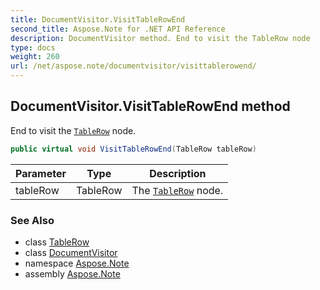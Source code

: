 ```yaml
---
title: DocumentVisitor.VisitTableRowEnd
second_title: Aspose.Note for .NET API Reference
description: DocumentVisitor method. End to visit the TableRow node
type: docs
weight: 260
url: /net/aspose.note/documentvisitor/visittablerowend/
---
```

## DocumentVisitor.VisitTableRowEnd method

End to visit the [`TableRow`](../../tablerow/) node.

```csharp
public virtual void VisitTableRowEnd(TableRow tableRow)
```

| Parameter | Type | Description |
| --- | --- | --- |
| tableRow | TableRow | The [`TableRow`](../../tablerow/) node. |

### See Also

* class [TableRow](../../tablerow/)
* class [DocumentVisitor](../)
* namespace [Aspose.Note](../../documentvisitor/)
* assembly [Aspose.Note](../../../)


